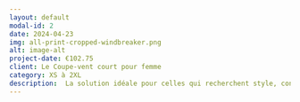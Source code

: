 ```yaml
---
layout: default
modal-id: 2
date: 2024-04-23
img: all-print-cropped-windbreaker.png
alt: image-alt
project-date: €102.75
client: Le Coupe-vent court pour femme
category: XS à 2XL
description:  La solution idéale pour celles qui recherchent style, confort et polyvalence. Fabriqué avec des matériaux légers et respirants et conçu avec une technologie avancée, ce coupe-vent offre une protection légère contre le vent tout en assurant un confort optimal. Que ce soit pour une sortie en plein air ou une journée décontractée en ville, ce coupe-vent répond à tous vos besoins avec élégance et praticité. Fabriqué avec soin et engagement envers le confort, ce coupe-vent est le choix idéal pour celles qui veulent allier style et fonctionnalité.
---
```

